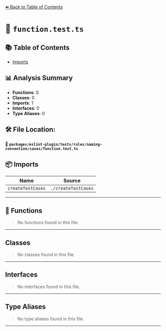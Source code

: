 [⬅️ Back to Table of Contents](../../../../../../index.md)

# 📄 `function.test.ts`

## 📚 Table of Contents

- [Imports](#imports)

## 📊 Analysis Summary

- **Functions**: 0
- **Classes**: 0
- **Imports**: 1
- **Interfaces**: 0
- **Type Aliases**: 0

## 🛠️ File Location:
📂 **`packages/eslint-plugin/tests/rules/naming-convention/cases/function.test.ts`**

## 📦 Imports

| Name | Source |
|------|--------|
| `createTestCases` | `./createTestCases` |


---

## 🔧 Functions

> No functions found in this file.


---

## Classes

> No classes found in this file.


---

## Interfaces

> No interfaces found in this file.


---

## Type Aliases

> No type aliases found in this file.


---